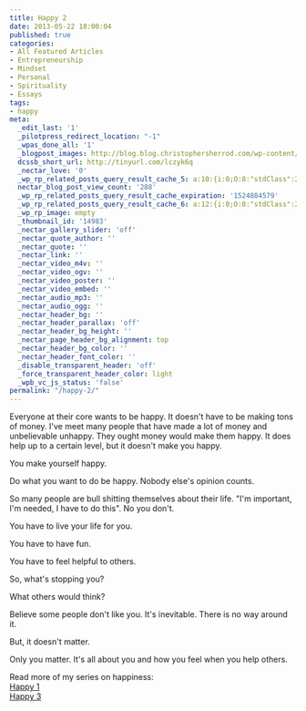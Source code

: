 ```yaml
---
title: Happy 2
date: 2013-05-22 18:00:04
published: true
categories:
- All Featured Articles
- Entrepreneurship
- Mindset
- Personal
- Spirituality
- Essays
tags:
- happy
meta:
  _edit_last: '1'
  _pilotpress_redirect_location: "-1"
  _wpas_done_all: '1'
  _blogpost_images: http://blog.blog.christophersherrod.com/wp-content/uploads/images/video1.jpg
  dcssb_short_url: http://tinyurl.com/lczyk6q
  _nectar_love: '0'
  _wp_rp_related_posts_query_result_cache_5: a:10:{i:0;O:8:"stdClass":2:{s:7:"post_id";s:4:"6545";s:5:"score";s:18:"59.196208405859565";}i:1;O:8:"stdClass":2:{s:7:"post_id";s:3:"347";s:5:"score";s:17:"40.54807367435919";}i:2;O:8:"stdClass":2:{s:7:"post_id";s:4:"4196";s:5:"score";s:18:"16.242864708676407";}i:3;O:8:"stdClass":2:{s:7:"post_id";s:3:"625";s:5:"score";s:18:"13.410882976668681";}i:4;O:8:"stdClass":2:{s:7:"post_id";s:2:"89";s:5:"score";s:18:"11.811717276595289";}i:5;O:8:"stdClass":2:{s:7:"post_id";s:2:"16";s:5:"score";s:18:"10.941081134127788";}i:6;O:8:"stdClass":2:{s:7:"post_id";s:3:"116";s:5:"score";s:18:"10.682347308084758";}i:7;O:8:"stdClass":2:{s:7:"post_id";s:2:"51";s:5:"score";s:17:"9.803695122870373";}i:8;O:8:"stdClass":2:{s:7:"post_id";s:4:"6678";s:5:"score";s:17:"8.588772865730721";}i:9;O:8:"stdClass":2:{s:7:"post_id";s:3:"125";s:5:"score";s:17:"8.588772865730721";}}
  nectar_blog_post_view_count: '288'
  _wp_rp_related_posts_query_result_cache_expiration: '1524884579'
  _wp_rp_related_posts_query_result_cache_6: a:12:{i:0;O:8:"stdClass":2:{s:7:"post_id";s:4:"6545";s:5:"score";s:17:"85.75460100203813";}i:1;O:8:"stdClass":2:{s:7:"post_id";s:3:"272";s:5:"score";s:17:"68.42192370673709";}i:2;O:8:"stdClass":2:{s:7:"post_id";s:3:"347";s:5:"score";s:17:"61.88296969221369";}i:3;O:8:"stdClass":2:{s:7:"post_id";s:3:"869";s:5:"score";s:18:"28.792062137265123";}i:4;O:8:"stdClass":2:{s:7:"post_id";s:4:"4196";s:5:"score";s:18:"22.942994591825986";}i:5;O:8:"stdClass":2:{s:7:"post_id";s:4:"1321";s:5:"score";s:18:"19.058838002113756";}i:6;O:8:"stdClass":2:{s:7:"post_id";s:3:"625";s:5:"score";s:17:"18.19783966227335";}i:7;O:8:"stdClass":2:{s:7:"post_id";s:2:"73";s:5:"score";s:18:"17.436977569655923";}i:8;O:8:"stdClass":2:{s:7:"post_id";s:4:"1801";s:5:"score";s:17:"17.34843192213771";}i:9;O:8:"stdClass":2:{s:7:"post_id";s:4:"1209";s:5:"score";s:17:"16.17794571559338";}i:10;O:8:"stdClass":2:{s:7:"post_id";s:3:"379";s:5:"score";s:18:"15.801114279215602";}i:11;O:8:"stdClass":2:{s:7:"post_id";s:3:"680";s:5:"score";s:18:"15.775133839054208";}}
  _wp_rp_image: empty
  _thumbnail_id: '14983'
  _nectar_gallery_slider: 'off'
  _nectar_quote_author: ''
  _nectar_quote: ''
  _nectar_link: ''
  _nectar_video_m4v: ''
  _nectar_video_ogv: ''
  _nectar_video_poster: ''
  _nectar_video_embed: ''
  _nectar_audio_mp3: ''
  _nectar_audio_ogg: ''
  _nectar_header_bg: ''
  _nectar_header_parallax: 'off'
  _nectar_header_bg_height: ''
  _nectar_page_header_bg_alignment: top
  _nectar_header_bg_color: ''
  _nectar_header_font_color: ''
  _disable_transparent_header: 'off'
  _force_transparent_header_color: light
  _wpb_vc_js_status: 'false'
permalink: "/happy-2/"
---
```

Everyone at their core wants to be happy. It doesn't have to be making tons of money. I've meet many people that have made a lot of money and unbelievable unhappy. They ought money would make them happy. It does help up to a certain level, but it doesn't make you happy.

You make yourself happy.

Do what you want to do be happy. Nobody else's opinion counts.

So many people are bull shitting themselves about their life. "I'm important, I'm needed, I have to do this". No you don't.

You have to live your life for you.

You have to have fun.

You have to feel helpful to others.

So, what's stopping you?

What others would think?

Believe some people don't like you. It's inevitable. There is no way around it.

But, it doesn't matter.

Only you matter. It's all about you and how you feel when you help others.

Read more of my series on happiness:<br />
<a href="https://christopher-sherrod.blisslifepress.com/happy">Happy 1</a><br />
<a href="https://christopher-sherrod.blisslifepress.com/happy-3/">Happy 3</a></p>
